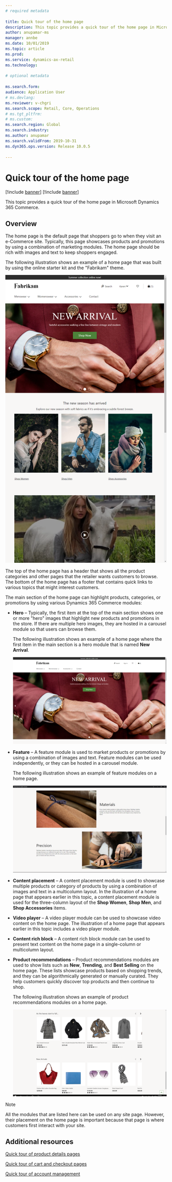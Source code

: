 ```yaml
---
# required metadata

title: Quick tour of the home page
description: This topic provides a quick tour of the home page in Microsoft Dynamics 365 Commerce.
author: anupamar-ms
manager: annbe
ms.date: 10/01/2019
ms.topic: article
ms.prod: 
ms.service: dynamics-ax-retail
ms.technology: 

# optional metadata

ms.search.form:  
audience: Application User
# ms.devlang: 
ms.reviewer: v-chgri
ms.search.scope: Retail, Core, Operations
# ms.tgt_pltfrm: 
# ms.custom: 
ms.search.region: Global
ms.search.industry: 
ms.author: anupamar
ms.search.validFrom: 2019-10-31
ms.dyn365.ops.version: Release 10.0.5

---
```


# Quick tour of the home page

[!include [banner](includes/preview-banner.md)]
[!include [banner](includes/banner.md)]

This topic provides a quick tour of the home page in Microsoft Dynamics 365 Commerce.

## Overview

The home page is the default page that shoppers go to when they visit an e-Commerce site. Typically, this page showcases products and promotions by using a combination of marketing modules. The home page should be rich with images and text to keep shoppers engaged.

The following illustration shows an example of a home page that was built by using the online starter kit and the "Fabrikam" theme.

![Example of a home page](./media/Homepage2.PNG)

The top of the home page has a header that shows all the product categories and other pages that the retailer wants customers to browse. The bottom of the home page has a footer that contains quick links to various topics that might interest customers.

The main section of the home page can highlight products, categories, or promotions by using various Dynamics 365 Commerce modules:

- **Hero** – Typically, the first item at the top of the main section shows one or more "hero" images that highlight new products and promotions in the store. If there are multiple hero images, they are hosted in a carousel module so that users can browse them.

    The following illustration shows an example of a home page where the first item in the main section is a hero module that is named **New Arrival**.

    ![Example of a hero module](./media/Hero.PNG)

- **Feature** – A feature module is used to market products or promotions by using a combination of images and text. Feature modules can be used independently, or they can be hosted in a carousel module.

    The following illustration shows an example of feature modules on a home page.

    ![Examples of feature modules](./media/Feature.PNG)

- **Content placement** – A content placement module is used to showcase multiple products or category of products by using a combination of images and text in a multicolumn layout. In the illustration of a home page that appears earlier in this topic, a content placement module is used for the three-column layout of the **Shop Women**, **Shop Men**, and **Shop Accessories** items.
- **Video player** – A video player module can be used to showcase video content on the home page. The illustration of a home page that appears earlier in this topic includes a video player module.
- **Content rich block** – A content rich block module can be used to present text content on the home page in a single-column or multicolumn layout.
- **Product recommendations** – Product recommendations modules are used to show lists such as **New**, **Trending**, and **Best Selling** on the home page. These lists showcase products based on shopping trends, and they can be algorithmically generated or manually curated. They help customers quickly discover top products and then continue to shop.

    The following illustration shows an example of product recommendations modules on a home page.

    ![Examples of product recommendations modules](./media/Recommendations.PNG)

> [!NOTE]
> All the modules that are listed here can be used on any site page. However, their placement on the home page is important because that page is where customers first interact with your site.

## Additional resources

[Quick tour of product details pages](quick-tour-pdp.md)

[Quick tour of cart and checkout pages](quick-tour-cart-checkout.md)

[Quick tour of account management](quick-tour-account-management.md)

